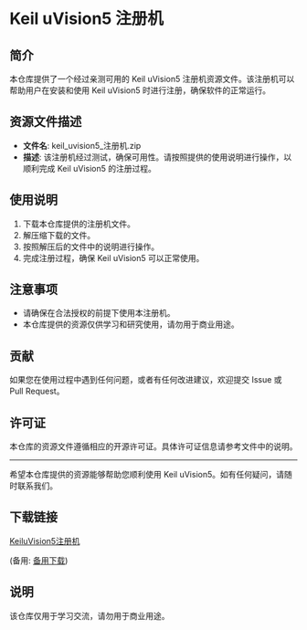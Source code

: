 # Keil uVision5 注册机

## 简介
本仓库提供了一个经过亲测可用的 Keil uVision5 注册机资源文件。该注册机可以帮助用户在安装和使用 Keil uVision5 时进行注册，确保软件的正常运行。

## 资源文件描述
- **文件名**: keil_uvision5_注册机.zip
- **描述**: 该注册机经过测试，确保可用性。请按照提供的使用说明进行操作，以顺利完成 Keil uVision5 的注册过程。

## 使用说明
1. 下载本仓库提供的注册机文件。
2. 解压缩下载的文件。
3. 按照解压后的文件中的说明进行操作。
4. 完成注册过程，确保 Keil uVision5 可以正常使用。

## 注意事项
- 请确保在合法授权的前提下使用本注册机。
- 本仓库提供的资源仅供学习和研究使用，请勿用于商业用途。

## 贡献
如果您在使用过程中遇到任何问题，或者有任何改进建议，欢迎提交 Issue 或 Pull Request。

## 许可证
本仓库的资源文件遵循相应的开源许可证。具体许可证信息请参考文件中的说明。

---

希望本仓库提供的资源能够帮助您顺利使用 Keil uVision5。如有任何疑问，请随时联系我们。

## 下载链接
[KeiluVision5注册机](https://pan.quark.cn/s/18433281fadb) 

(备用: [备用下载](https://pan.baidu.com/s/1LDSMSpKp42TXf2ARU7lWDA?pwd=1234))

## 说明

该仓库仅用于学习交流，请勿用于商业用途。
